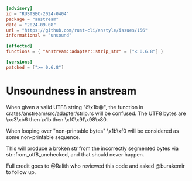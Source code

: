 ```toml
[advisory]
id = "RUSTSEC-2024-0404"
package = "anstream"
date = "2024-09-08"
url = "https://github.com/rust-cli/anstyle/issues/156"
informational = "unsound"

[affected]
functions = { "anstream::adapter::strip_str" = ["< 0.6.8"] }

[versions]
patched = [">= 0.6.8"]

```

# Unsoundness in anstream

When given a valid UTF8 string "ö\x1b😀", the function in
crates/anstream/src/adapter/strip.rs will be confused. The UTF8
bytes are \xc3\xb6 then \x1b then \xf0\x9f\x98\x80.

When looping over "non-printable bytes" \x1b\xf0 will be
considered as some non-printable sequence.

This will produce a broken str from the incorrectly segmented
bytes via str::from_utf8_unchecked, and that should never happen.

Full credit goes to @Ralith who reviewed this code and
asked @burakemir to follow up.
